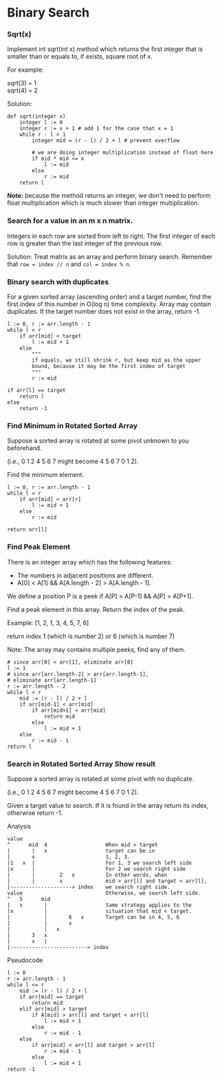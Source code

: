 # Binary Search

### Sqrt(x)
Implement int sqrt(int x) method which returns the first integer that is smaller than or equals to, if exists, square root of x.

For example: 

sqrt(3) = 1  
sqrt(4) = 2

Solution:

```
def sqrt(integer x)
    integer l := 0
    integer r := x + 1 # add 1 for the case that x = 1
    while r - l > 1
        integer mid = (r - l) / 2 + l # prevent overflow
        
        # we are doing integer multiplication instead of float here
        if mid * mid <= x
            l := mid
        else
            r := mid
    return l
```

**Note:** because the method returns an integer, we don't need to perform float multiplication which is much slower than integer multiplication.

### Search for a value in an m x n matrix.
Integers in each row are sorted from left to right.
The first integer of each row is greater than the last integer of the previous row.

Solution:
Treat matrix as an array and perform binary search. Remember that `row = index // n` and `col = index % n`.

### Binary search with duplicates
For a given sorted array (ascending order) and a target number, find the first index of this number in O(log n) time complexity. Array may contain duplicates. If the target number does not exist in the array, return -1.

```
l := 0, r := arr.length - 1
while l < r
    if arr[mid] < target
        l := mid + 1
    else
        """
        if equals, we still shrink r, but keep mid as the upper
        bound, because it may be the first index of target 
        """
        r := mid
        
if arr[l] == target
    return l
else
    return -1
```

### Find Minimum in Rotated Sorted Array
Suppose a sorted array is rotated at some pivot unknown to you beforehand.

(i.e., 0 1 2 4 5 6 7 might become 4 5 6 7 0 1 2).

Find the minimum element.

```
l := 0, r := arr.length - 1
while l < r
    if arr[mid] < arr[r]
        l := mid + 1
    else
        r := mid
        
return arr[l]
```

### Find Peak Element
There is an integer array which has the following features:
  * The numbers in adjacent positions are different.
  * A[0] < A[1] && A[A.length - 2] > A[A.length - 1].

We define a position P is a peek if A[P] > A[P-1] && A[P] > A[P+1].

Find a peak element in this array. Return the index of the peak.

Example:
[1, 2, 1, 3, 4, 5, 7, 6]

return index 1 (which is number 2)  or 6 (which is number 7)

Note: The array may contains multiple peeks, find any of them.

```
# since arr[0] < arr[1], eliminate arr[0]
l := 1
# since arr[arr.length-2] > arr[arr.length-1], 
# eliminate arr[arr.length-1]
r := arr.length - 2
while l < r
    mid := (r - l) / 2 + l
    if arr[mid-1] < arr[mid]
        if arr[mid+1] < arr[mid]
            return mid
        else
            l := mid + 1
    else
        r := mid - 1
return l
```

### Search in Rotated Sorted Array Show result 
Suppose a sorted array is rotated at some pivot with  no duplicate.

(i.e., 0 1 2 4 5 6 7 might become 4 5 6 7 0 1 2).

Given a target value to search. If it is found in the array return its index, otherwise return -1.

Analysis
```
value
^      mid  4                   When mid > target
|       |   x                   target can be in
|       x                       1, 2, 3.
|1   x  |                       For 1, 3 we search left side
|x      |                       For 2 we search right side
|       |        2   x          In other words, when 
|       |        x              mid > arr[l] and target < arr[l],
|--------------------> index    we search right side.
value                           Otherwise, we search left side.
^   5      mid
|   x       |                   Same strategy applies to the
|x          |                   situation that mid < target.
|           |       6   x       Target can be in 4, 5, 6
|           |       x
|           |   x
|       3   x
|       x   |
|-------------------------> index
```

Pseudocode
```
l := 0
r := arr.length - 1
while l <= r
    mid := (r - l) / 2 + l
    if arr[mid] == target
        return mid
    elif arr[mid] > target
        if A[mid] > arr[l] and target < arr[l]
            l := mid + 1
        else
            r := mid - 1
    else
        if arr[mid] < arr[l] and target > arr[l]
            r := mid - 1
        else
            l := mid + 1
return -1
```
